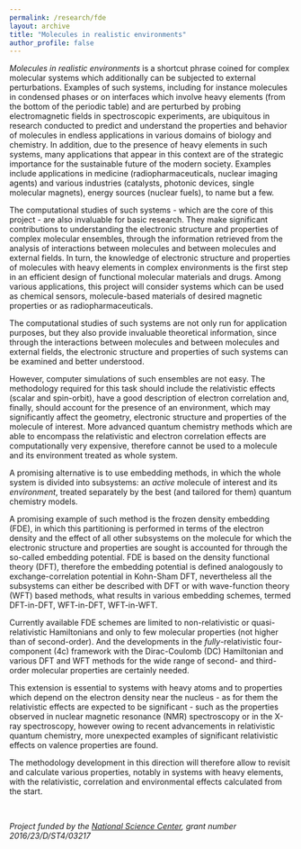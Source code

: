 ```yaml
---
permalink: /research/fde
layout: archive
title: "Molecules in realistic environments"
author_profile: false
---
```


*Molecules in realistic environments* is a shortcut phrase coined for 
complex molecular systems 
which additionally can be subjected to external perturbations.
Examples of such systems, 
including for instance molecules in condensed phases or on interfaces 
which involve heavy elements (from the bottom of the periodic table) 
and are perturbed by probing electromagnetic fields in spectroscopic experiments, 
are ubiquitous in research conducted to predict 
and understand the properties and behavior of molecules 
in endless applications in various domains of biology and chemistry.
In addition, due to the presence of heavy elements in such systems,
many applications that appear in this context are of the strategic importance 
for the sustainable future of the modern society. 
Examples include applications in medicine (radiopharmaceuticals, nuclear imaging agents)
and various industries (catalysts, photonic devices, single molecular magnets),
energy sources (nuclear fuels), to name but a few.

The computational studies of such systems - which are the core of this project - are also
invaluable for basic research. They make significant contributions to understanding the
electronic structure and properties of complex molecular ensembles,
through the information retrieved
from the analysis of interactions between molecules and between molecules and external fields.
In turn, the knowledge of electronic structure and properties of molecules 
with heavy elements in complex environments is the first step in an efficient design 
of functional molecular materials and drugs. 
Among various applications, this project will consider systems which can be used as chemical sensors, 
molecule-based materials of desired magnetic properties or as radiopharmaceuticals.


The computational studies of such systems are not only run for application purposes,
but they also provide invaluable theoretical information, since through the
interactions between molecules and between molecules and external fields, 
the electronic structure and properties of such systems can be examined and better understood.


However, computer simulations of such ensembles are not easy.
The methodology required for this task should include the relativistic effects (scalar and spin-orbit), 
have a good description of electron correlation and, finally, 
should account for the presence of an environment, which may significantly affect 
the geometry, electronic structure and properties of the molecule of interest.
More advanced quantum chemistry methods which are able to encompass the relativistic 
and electron correlation effects are computationally very expensive, 
therefore cannot be used to a molecule and its environment treated as whole system. 

A promising alternative is to use embedding methods, 
in which the whole system is divided into subsystems: 
an *active* molecule of interest and its *environment*, 
treated separately by the best (and tailored for them) quantum chemistry models. 

A promising example of such method is the frozen density embedding (FDE), 
in which this partitioning is performed in terms of the electron density 
and the effect of all other subsystems on the molecule for which 
the electronic structure and properties are sought is accounted for through 
the so-called embedding potential. 
FDE is based on the density functional theory (DFT), 
therefore the embedding potential is defined analogously to 
exchange-correlation potential in Kohn-Sham DFT, 
nevertheless all the subsystems can either be described with DFT 
or with wave-function theory (WFT) based methods, 
what results in various embedding schemes, termed DFT-in-DFT, WFT-in-DFT, WFT-in-WFT.

Currently available FDE schemes are limited to non-relativistic or quasi-relativistic Hamiltonians 
and only to few molecular properties (not higher than of second-order). 
And the developments in the *fully*-relativistic four-component (4c) 
framework with the Dirac-Coulomb (DC) Hamiltonian and various DFT and WFT methods 
for the wide range of second- and third-order molecular properties are certainly needed.

This extension is essential to systems with heavy atoms and to properties which depend on the 
electron density near the nucleus - as for them the relativistic effects are expected to be 
significant - such as the properties observed in nuclear magnetic resonance (NMR) spectroscopy 
or in the X-ray spectroscopy, however owing to recent advancements in relativistic quantum chemistry, 
more unexpected examples of significant relativistic effects on valence properties are found.

The methodology development in this direction will therefore allow to revisit and calculate various properties, 
notably in systems with heavy elements, with the relativistic, correlation and environmental effects calculated from the start.





<br>


*Project funded by the [National Science Center](https://ncn.gov.pl/?language=en), grant number 2016/23/D/ST4/03217*

